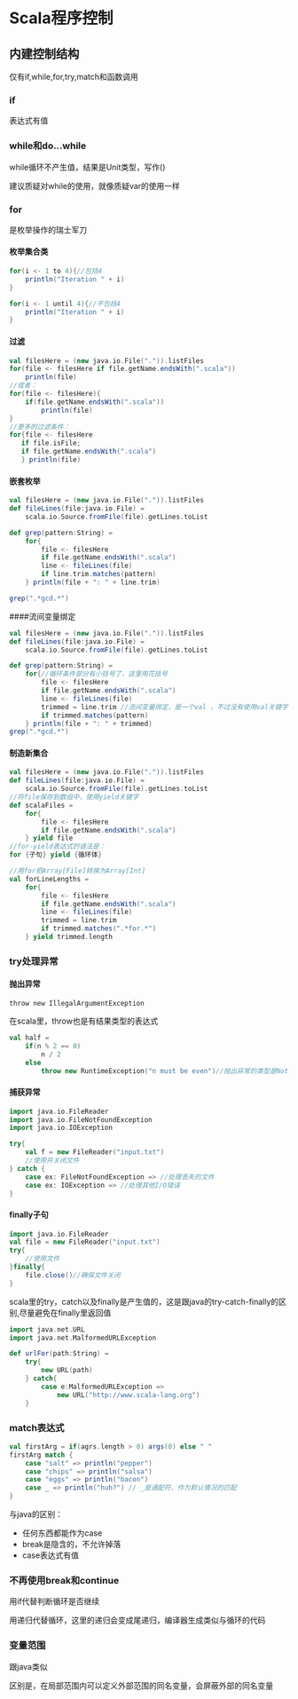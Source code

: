 # Scala程序控制

## 内建控制结构

仅有if,while,for,try,match和函数调用

### if

表达式有值

### while和do...while

while循环不产生值，结果是Unit类型，写作()

建议质疑对while的使用，就像质疑var的使用一样

### for

是枚举操作的瑞士军刀

#### 枚举集合类

```scala
for(i <- 1 to 4){//包括4
    println("Iteration " + i)
}

for(i <- 1 until 4){//不包括4
    println("Iteration " + i)
}
```

#### 过滤

```scala
val filesHere = (new java.io.File(".")).listFiles
for(file <- filesHere if file.getName.endsWith(".scala"))
	println(file)
//或者：
for(file <- filesHere){
    if(file.getName.endsWith(".scala"))
    	println(file)
}
//更多的过滤条件：
for{file <- filesHere
   if file.isFile;
   if file.getName.endsWith(".scala")
   } println(file)
```

#### 嵌套枚举

```scala
val filesHere = (new java.io.File(".")).listFiles
def fileLines(file:java.io.File) =
	scala.io.Source.fromFile(file).getLines.toList

def grep(pattern:String) = 
	for{
    	file <- filesHere
        if file.getName.endsWith(".scala")
        line <- fileLines(file)
        if line.trim.matches(pattern)
    } println(file + ": " + line.trim)

grep(".*gcd.*")
```

####流间变量绑定

```scala
val filesHere = (new java.io.File(".")).listFiles
def fileLines(file:java.io.File) =
	scala.io.Source.fromFile(file).getLines.toList

def grep(pattern:String) = 
	for{//循环条件部分有小括号了，这里用花括号
    	file <- filesHere
        if file.getName.endsWith(".scala")
        line <- fileLines(file)
        trimmed = line.trim //流间变量绑定，是一个val ，不过没有使用val关键字
        if trimmed.matches(pattern)
    } println(file + ": " + trimmed)
grep(".*gcd.*")
```

#### 制造新集合

```scala
val filesHere = (new java.io.File(".")).listFiles
def fileLines(file:java.io.File) =
	scala.io.Source.fromFile(file).getLines.toList
//将file保存到数组中，使用yield关键字
def scalaFiles = 
	for{
    	file <- filesHere
        if file.getName.endsWith(".scala")
    } yield file
//for-yield表达式的语法是：
for {子句} yield {循环体}
```

```scala
//用for把Array[File]转换为Array[Int]
val forLineLengths = 
	for{
    	file <- filesHere
        if file.getName.endsWith(".scala")
        line <- fileLines(file)
        trimmed = line.trim
        if trimmed.matches(".*for.*")
	} yield trimmed.length
```

### try处理异常

#### 抛出异常

`throw new IllegalArgumentException`

在scala里，throw也是有结果类型的表达式

```scala
val half = 
	if(n % 2 == 0)
		n / 2
	else
		throw new RuntimeException("n must be even")//抛出异常的类型是Nothing。也是个值。。。
```

#### 捕获异常

```scala
import java.io.FileReader
import java.io.FileNotFoundException
import java.io.IOException

try{
    val f = new FileReader("input.txt")
    //使用并关闭文件
} catch {
    case ex: FileNotFoundException => //处理丢失的文件
    case ex: IOException => //处理其他I/O错误
}
```

#### finally子句

```scala
import java.io.FileReader
val file = new FileReader("input.txt")
try{
    //使用文件
}finally{
    file.close()//确保文件关闭
}
```

scala里的try，catch以及finally是产生值的，这是跟java的try-catch-finally的区别,尽量避免在finally里返回值

```scala
import java.net.URL
import java.net.MalformedURLException

def urlFor(path:String) = 
	try{
    	new URL(path)
    } catch{
        case e:MalformedURLException =>
        	new URL("http://www.scala-lang.org")
    }
```

### match表达式

```scala
val firstArg = if(agrs.length > 0) args(0) else " "
firstArg match {
    case "salt" => println("pepper")
    case "chips" => println("salsa")
    case "eggs" => println("bacon")
    case _ => println("huh?") // _是通配符，作为默认情况的匹配
}
```

与java的区别：

* 任何东西都能作为case
* break是隐含的，不允许掉落
* case表达式有值

### 不再使用break和continue

用if代替判断循环是否继续

用递归代替循环，这里的递归会变成尾递归，编译器生成类似与循环的代码

### 变量范围

跟java类似

区别是，在局部范围内可以定义外部范围的同名变量，会屏蔽外部的同名变量





